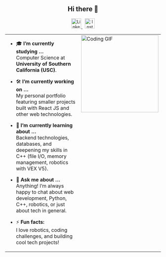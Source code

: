 <h2 align="center">Hi there 👋</h2>

<p align="center">
  <a href="https://www.linkedin.com/in/kyle-yuen-0a982335a/" target="_blank">
    <img src="https://cdn.jsdelivr.net/gh/devicons/devicon/icons/linkedin/linkedin-original.svg" alt="LinkedIn" width="32" />
  </a>
  &nbsp;
  <a href="https://www.instagram.com/kyle_yuen_/" target="_blank">
    <img src="https://cdn-icons-png.flaticon.com/512/2111/2111463.png" alt="Instagram" width="32" />
  </a>
</p>

<table>
  <tr>
    <td valign="top" width="60%">
      
- 🎓 **I’m currently studying …**  
  Computer Science at **University of Southern California (USC)**.

- 🛠️ **I’m currently working on …**  
  My personal portfolio featuring smaller projects built with React JS and other web technologies.

- 🧠 **I’m currently learning about …**  
  Backend technologies, databases, and deepening my skills in C++ (file I/O, memory management, robotics with VEX V5).

- 💬 **Ask me about …**  
  Anything! I’m always happy to chat about web development, Python, C++, robotics, or just about tech in general.

- ⚡ **Fun facts:**  
  I love robotics, coding challenges, and building cool tech projects!

    </td>
    <td valign="top" width="40%">
      <img src="https://media.tenor.com/y2JXkY1pXkwAAAAM/cat-computer.gif" alt="Coding GIF" width="250"/>
    </td>
  </tr>
</table>


